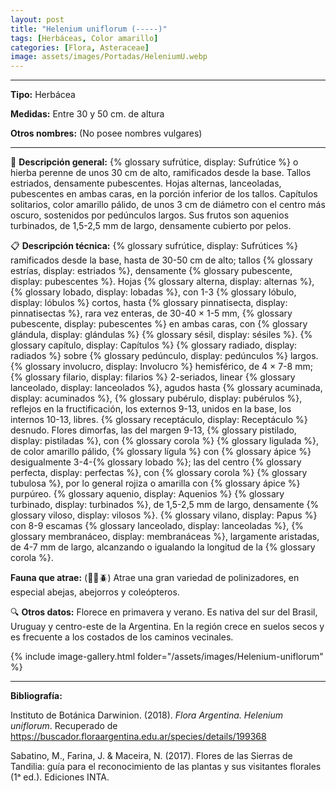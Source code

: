 ```yaml
---
layout: post
title: "Helenium uniflorum (-----)"
tags: [Herbáceas, Color amarillo]
categories: [Flora, Asteraceae]
image: assets/images/Portadas/HeleniumU.webp
---
```


***

**Tipo:** Herbácea

**Medidas:** Entre 30 y 50 cm. de altura

**Otros nombres:** (No posee nombres vulgares)

***

🌱 **Descripción general:** {% glossary sufrútice, display: Sufrútice %} o hierba perenne de unos 30 cm de alto, ramificados desde la base. Tallos estriados, densamente pubescentes. Hojas alternas, lanceoladas, pubescentes en ambas caras, en la porción inferior de los tallos. Capítulos solitarios, color amarillo pálido, de unos 3 cm de diámetro con el centro más oscuro, sostenidos por pedúnculos largos. Sus frutos son aquenios turbinados, de 1,5-2,5 mm de largo, densamente cubierto por pelos. 

📋 **Descripción técnica:** {% glossary sufrútice, display: Sufrútices %} ramificados desde la base, hasta de 30-50 cm de alto; tallos {% glossary estrías, display: estriados %}, densamente {% glossary pubescente, display: pubescentes %}. Hojas {% glossary alterna, display: alternas %}, {% glossary lobado, display: lobadas %}, con 1-3 {% glossary lóbulo, display: lóbulos %} cortos, hasta {% glossary pinnatisecta, display: pinnatisectas %}, rara vez enteras, de 30-40 × 1-5 mm, {% glossary pubescente, display: pubescentes %} en ambas caras, con {% glossary glándula, display: glándulas %} {% glossary sésil, display: sésiles %}. {% glossary capítulo, display: Capítulos %} {% glossary radiado, display: radiados %} sobre {% glossary pedúnculo, display: pedúnculos %} largos. {% glossary involucro, display: Involucro %} hemisférico, de 4 × 7-8 mm; {% glossary filario, display: filarios %} 2-seriados, linear {% glossary lanceolado, display: lanceolados %}, agudos hasta {% glossary acuminada, display: acuminados %}, {% glossary pubérulo, display: pubérulos %}, reflejos en la fructificación, los externos 9-13, unidos en la base, los internos 10-13, libres. {% glossary receptáculo, display: Receptáculo %} desnudo. Flores dimorfas, las del margen 9-13, {% glossary pistilado, display: pistiladas %}, con {% glossary corola %} {% glossary ligulada %}, de color amarillo pálido, {% glossary lígula %} con {% glossary ápice %} desigualmente 3-4-{% glossary lobado %}; las del centro {% glossary perfecta, display: perfectas %}, con {% glossary corola %} {% glossary tubulosa %}, por lo general rojiza o amarilla con {% glossary ápice %} purpúreo. {% glossary aquenio, display: Aquenios %} {% glossary turbinado, display: turbinados %}, de 1,5-2,5 mm de largo, densamente {% glossary viloso, display: vilosos %}. {% glossary vilano, display: Papus %} con 8-9 escamas {% glossary lanceolado, display: lanceoladas %}, {% glossary membranáceo, display: membranáceas %}, largamente aristadas, de 4-7 mm de largo, alcanzando o igualando la longitud de la {% glossary corola %}.

**Fauna que atrae:** (🦋🐝🪲) Atrae una gran variedad de polinizadores, en especial abejas, abejorros y coleópteros.

🔍 **Otros datos:** Florece en primavera y verano. Es nativa del sur del Brasil, Uruguay y centro-este de la Argentina. En la región crece en suelos secos y es frecuente a los costados de los caminos vecinales.

 {% include image-gallery.html folder="/assets/images/Helenium-uniflorum" %}

***

**Bibliografía:**

Instituto de Botánica Darwinion. (2018). *Flora Argentina. Helenium uniflorum*. Recuperado de https://buscador.floraargentina.edu.ar/species/details/199368

Sabatino, M., Farina, J. & Maceira, N. (2017). Flores de las Sierras de Tandilia: guía para el reconocimiento de las plantas y sus visitantes florales (1ᵃ ed.). Ediciones INTA.